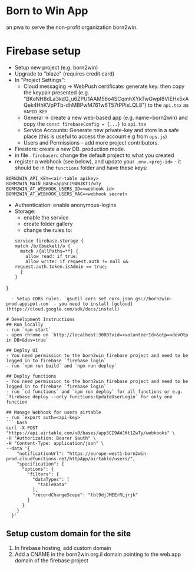 # Born to Win App
an pwa to serve the non-profit organization born2win.



# Firebase setup
- Setup new project (e.g. born2win)
- Upgrade to "blaze" (requires credit card)
- In "Project Settings":
  - Cloud messaging -> WebPush certificate: generate key. then copy the keypair presented (e.g. "BKoNH8dLa3kdG_u6ZPU1AAM56o4SCqmhXYkTwGwpI8VIEHx5xAQek4HhKVpPTb-dhMBPwM761w6T57tPPisLQL8") to the `api.tsx` as `VAPID_KEY`
  - General -> create a new web-based app (e.g. name=born2win) and copy the `const firebaseConfig = {...}` to `api.tsx`
  - Service Accounts: Generate new private-key and store in a safe place (this is useful to access the account e.g from `ops.js`)
  - Users and Permissions - add more project contributors.
- Firestore: create a new DB. production mode.
- in file `.firebaserc` change the default project to what you created
- register a webhook (see below), and update your `.env.<proj-id>` - it should be in the `functions` folder and have these keys:
```
BORN2WIN_API_KEY=<air-table apikey>
BORM2WIN_MAIN_BASE=app5CI9AWJKt1ZwTy
BORM2WIN_AT_WEBHOOK_USERS_ID=<webhook id>
BORM2WIN_AT_WEBHOOK_USERS_MAC=<webhook secret>
```
- Authentication: enable anonymous-logins
- Storage: 
  - enable the service
  - create folder gallery
  - change the rules to:
  ```
  service firebase.storage {
  match /b/{bucket}/o {
    match /{allPaths=**} {
      allow read: if true;
      allow write: if request.auth != null && request.auth.token.isAdmin == true;
    }
  }
}
```
  - Setup CORS rules. `gsutil cors set cors.json gs://born2win-prod.appspot.com` - you need to install [gcloud](https://cloud.google.com/sdk/docs/install)

# Development Instructions
## Run locally 
- run `npm start`
- open chrome on `http://localhost:3000?vid=<volunteerId>&otp=<devOtp in DB>&dev=true`

## Deploy UI
- You need permission to the born2win firebase project and need to be logged in to firebase `firebase login`
- run `npm run build` and `npm run deploy`

## Deploy functions
- You need permission to the born2win firebase project and need to be logged in to firebase `firebase login`
- run `cd functions` and `npm run deploy` for all functions or e.g. `firebase deploy --only functions:UpdateUserLogin` for only one function

## Manage Webhook for users airtable
- run `export auth=<api-key>`
``` bash
curl -X POST "https://api.airtable.com/v0/bases/app5CI9AWJKt1ZwTy/webhooks" \
-H "Authorization: Bearer $auth" \
-H "Content-Type: application/json" \
--data '{
    "notificationUrl": "https://europe-west1-born2win-prod.cloudfunctions.net/httpApp/airtable/users/",
    "specification": {
      "options": {
        "filters": {
          "dataTypes": [
            "tableData"
          ],
          "recordChangeScope": "tbl9djJMEErRLjrjk"
        }
      }
    }
  }'
```

## Setup custom domain for the site
1. In firebase hosting, add custom domain
2. Add a CNAME in the born2win.org.il domain pointing to the web.app domain of the firebase project